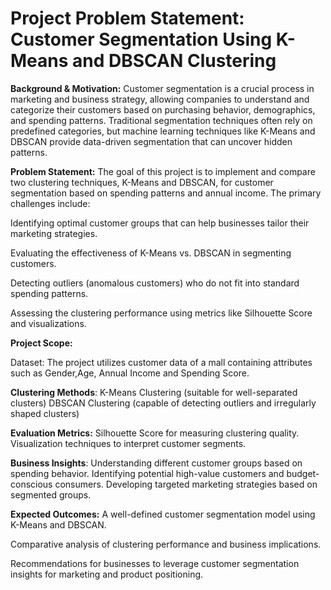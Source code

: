 # Project Problem Statement: Customer Segmentation Using K-Means and DBSCAN Clustering

**Background & Motivation:**
Customer segmentation is a crucial process in marketing and business strategy, allowing companies to understand and categorize their customers based on purchasing behavior, demographics, and spending patterns. Traditional segmentation techniques often rely on predefined categories, but machine learning techniques like K-Means and DBSCAN provide data-driven segmentation that can uncover hidden patterns.

**Problem Statement:**
The goal of this project is to implement and compare two clustering techniques, K-Means and DBSCAN, for customer segmentation based on spending patterns and annual income. The primary challenges include:

Identifying optimal customer groups that can help businesses tailor their marketing strategies.

Evaluating the effectiveness of K-Means vs. DBSCAN in segmenting customers.

Detecting outliers (anomalous customers) who do not fit into standard spending patterns.

Assessing the clustering performance using metrics like Silhouette Score and visualizations.

**Project Scope:**

Dataset: The project utilizes customer data of a mall containing attributes such as Gender,Age,	Annual Income and Spending Score.

**Clustering Methods**:
K-Means Clustering (suitable for well-separated clusters)
DBSCAN Clustering (capable of detecting outliers and irregularly shaped clusters)

**Evaluation Metrics:**
Silhouette Score for measuring clustering quality.
Visualization techniques to interpret customer segments.

**Business Insights**:
Understanding different customer groups based on spending behavior.
Identifying potential high-value customers and budget-conscious consumers.
Developing targeted marketing strategies based on segmented groups.

**Expected Outcomes:**
A well-defined customer segmentation model using K-Means and DBSCAN.

Comparative analysis of clustering performance and business implications.

Recommendations for businesses to leverage customer segmentation insights for marketing and product positioning.
